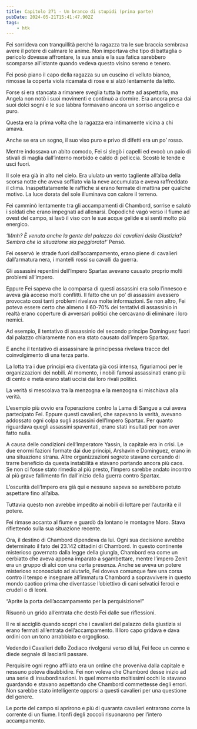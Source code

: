 ```yaml
---
title: Capitolo 271 - Un branco di stupidi (prima parte)
pubDate: 2024-05-21T15:41:47.902Z
tags:
    - htk
---
```


Fei sorrideva con tranquillità perché la ragazza tra le sue braccia sembrava avere il potere di calmare le anime. Non importava che tipo di battaglia o pericolo dovesse affrontare, la sua ansia e la sua fatica sarebbero scomparse all’istante quando vedeva questo visino sereno e tenero.

Fei posò piano il capo della ragazza su un cuscino di velluto bianco, rimosse la coperta viola ricamata di rose e si alzò lentamente da letto.

Forse si era stancata a rimanere sveglia tutta la notte ad aspettarlo, ma Angela non notò i suoi movimenti e continuò a dormire. Era ancora presa dai suoi dolci sogni e le sue labbra formavano ancora un sorriso angelico e puro.

Questa era la prima volta che la ragazza era intimamente vicina a chi amava.

Anche se era un sogno, il suo viso puro e privo di difetti era un po’ rosso.

Mentre indossava un abito comodo, Fei si slegò i capelli ed evocò un paio di stivali di maglia dall’interno morbido e caldo di pelliccia. Scostò le tende e uscì fuori.

Il sole era già in alto nel cielo. Era ululato un vento tagliente all’alba della scorsa notte che aveva soffiato via la neve accumulata e aveva raffreddato il clima. Inaspettatamente le raffiche si erano fermate di mattina per qualche motivo. La luce dorata del sole illuminava con calore il terreno.

Fei camminò lentamente tra gli accampamenti di Chambord, sorrise e salutò i soldati che erano impegnati ad allenarsi. Dopodiché vagò verso il fiume ad ovest del campo, si lavò il viso con le sue acque gelide e si sentì molto più energico.

<em>’Mmh? È venuta anche la gente del palazzo dei cavalieri della Giustizia? Sembra che la situazione sia peggiorata!’</em> Pensò.

Fei osservò le strade fuori dall’accampamento, erano piene di cavalieri dall’armatura nera, i mantelli rossi su cavalli da guerra.

Gli assassini repentini dell’Impero Spartax avevano causato proprio molti problemi all’impero.

Eppure Fei sapeva che la comparsa di questi assassini era solo l’innesco e aveva già acceso molti conflitti. Il fatto che un po’ di assassini avessero provocato così tanti problemi rivelava molte informazioni. Se non altro, Fei poteva essere certo che almeno il 60-70% dei tentativi di assassinio in realtà erano coperture di avversari politici che cercavano di eliminare i loro nemici.

Ad esempio, il tentativo di assassinio del secondo principe Dominguez fuori dal palazzo chiaramente non era stato causato dall’impero Spartax.

E anche il tentativo di assassinare la principessa rivelava tracce del coinvolgimento di una terza parte.

La lotta tra i due principi era diventata già così intensa, figuriamoci per le organizzazioni dei nobili. Al momento, i nobili famosi assassinati erano più di cento e metà erano stati uccisi dai loro rivali politici.

La verità si mescolava tra la menzogna e la menzogna si mischiava alla verità.

L’esempio più ovvio era l’operazione contro la Lama di Sangue a cui aveva partecipato Fei. Eppure questi cavalieri, che sapevano la verità, avevano addossato ogni colpa sugli assassini dell’Impero Spartax. Per quanto riguardava quegli assassini spaventati, erano stati insultati per non aver fatto nulla.

A causa delle condizioni dell’Imperatore Yassin, la capitale era in crisi. Le due enormi fazioni formate dai due principi, Arshavin e Dominguez, erano in una situazione strana. Altre organizzazioni segrete stavano cercando di trarre beneficio da questa instabilità e stavano portando ancora più caos. Se non ci fosse stato rimedio al più presto, l’impero sarebbe andato incontro al più grave fallimento fin dall’inizio della guerra contro Spartax.

L’oscurità dell’Impero era già qui e nessuno sapeva se avrebbero potuto aspettare fino all’alba.

Tuttavia questo non avrebbe impedito ai nobili di lottare per l’autorità e il potere.

Fei rimase accanto al fiume e guardò da lontano le montagne Moro. Stava riflettendo sulla sua situazione recente.

Ora, il destino di Chambord dipendeva da lui. Ogni sua decisione avrebbe determinato il fato dei 23.142 cittadini di Chambord. In questo continente misterioso governato dalla legge della giungla, Chambord era come un cerbiatto che aveva appena imparato a sgambettare, mentre l’impero Zenit era un gruppo di alci con una certa presenza. Anche se aveva un potere misterioso sconosciuto ad aiutarlo, Fei doveva comunque fare una corsa contro il tempo e insegnare all’immatura Chambord a sopravvivere in questo mondo caotico prima che diventasse l’obiettivo di cani selvatici feroci e crudeli o di leoni.

“Aprite la porta dell’accampamento per la perquisizione!”

Risuonò un grido all’entrata che destò Fei dalle sue riflessioni.

Il re si accigliò quando scoprì che i cavalieri del palazzo della giustizia si erano fermati all’entrata dell’accampamento. Il loro capo gridava e dava ordini con un tono arrabbiato e orgoglioso.

Vedendo i Cavalieri dello Zodiaco rivolgersi verso di lui, Fei fece un cenno e diede segnale di lasciarli passare.

Perquisire ogni regno affiliato era un ordine che proveniva dalla capitale e nessuno poteva disubbidire. Fei non voleva che Chambord desse inizio ad una serie di insubordinazioni. In quel momento moltissimi occhi lo stavano guardando e stavano aspettando che Chambord commettesse degli errori. Non sarebbe stato intelligente opporsi a questi cavalieri per una questione del genere.

Le porte del campo si aprirono e più di quaranta cavalieri entrarono come la corrente di un fiume. I tonfi degli zoccoli risuonarono per l’intero accampamento.



